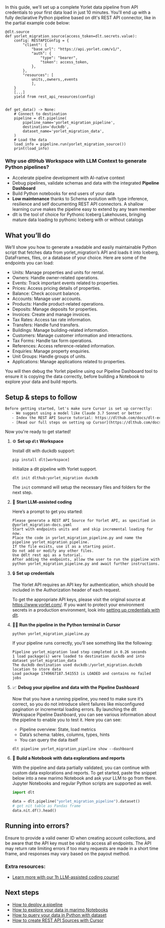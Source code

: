 In this guide, we'll set up a complete Yorlet data pipeline from API credentials to your first data load in just 10 minutes. You'll end up with a fully declarative Python pipeline based on dlt's REST API connector, like in the partial example code below:

```python-outcome
@dlt.source
def yorlet_migration_source(access_token=dlt.secrets.value):
    config: RESTAPIConfig = {
        "client": {
            "base_url": "https://api.yorlet.com/v1/",
            "auth": {
                "type": "bearer",
                "token": access_token,
            },
        },
        "resources": [
            units,,owners,,events
            ],
    }
    [...]
    yield from rest_api_resources(config)


def get_data() -> None:
    # Connect to destination
    pipeline = dlt.pipeline(
        pipeline_name='yorlet_migration_pipeline',
        destination='duckdb',
        dataset_name='yorlet_migration_data', 
    )
    # Load the data
    load_info = pipeline.run(yorlet_migration_source())
    print(load_info) 
```

### Why use dltHub Workspace with LLM Context to generate Python pipelines?

- Accelerate pipeline development with AI-native context
- Debug pipelines, validate schemas and data with the integrated **Pipeline Dashboard**
- Build Python notebooks for end users of your data
- **Low maintenance** thanks to Schema evolution with type inference, resilience and self documenting REST API connectors. A shallow learning curve makes the pipeline easy to extend by any team member
- dlt is the tool of choice for Pythonic Iceberg Lakehouses, bringing mature data loading to pythonic Iceberg with or without catalogs

## What you’ll do

We’ll show you how to generate a readable and easily maintainable Python script that fetches data from yorlet_migration’s API and loads it into Iceberg, DataFrames, files, or a database of your choice. Here are some of the endpoints you can load:

- Units: Manage properties and units for rental.
- Owners: Handle owner-related operations.
- Events: Track important events related to properties.
- Prices: Access pricing details of properties.
- Balance: Check account balance.
- Accounts: Manage user accounts.
- Products: Handle product-related operations.
- Deposits: Manage deposits for properties.
- Invoices: Create and manage invoices.
- Tax Rates: Access tax rate information.
- Transfers: Handle fund transfers.
- Buildings: Manage building-related information.
- Customers: Manage customer information and interactions.
- Tax Forms: Handle tax form operations.
- References: Access reference-related information.
- Enquiries: Manage property enquiries.
- Unit Groups: Handle groups of units.
- Applications: Manage applications related to properties.

You will then debug the Yorlet pipeline using our Pipeline Dashboard tool to ensure it is copying the data correctly, before building a Notebook to explore your data and build reports.

## Setup & steps to follow

```default
Before getting started, let's make sure Cursor is set up correctly:
   - We suggest using a model like Claude 3.7 Sonnet or better
   - Index the REST API Source tutorial: https://dlthub.com/docs/dlt-ecosystem/verified-sources/rest_api/ and add it to context as **@dlt rest api**
   - [Read our full steps on setting up Cursor](https://dlthub.com/docs/dlt-ecosystem/llm-tooling/cursor-restapi#23-configuring-cursor-with-documentation)
```

Now you're ready to get started!

1. ⚙️ **Set up `dlt` Workspace**
    
    Install dlt with duckdb support:
    ```shell
    pip install dlt[workspace]
    ```

    Initialize a dlt pipeline with Yorlet support.
    ```shell
    dlt init dlthub:yorlet_migration duckdb
    ```

    The `init` command will setup the necessary files and folders for the next step.
    
2. 🤠 **Start LLM-assisted coding**
    
    Here’s a prompt to get you started:
    
    ```prompt
    Please generate a REST API Source for Yorlet API, as specified in @yorlet_migration-docs.yaml 
    Start with endpoints units and  and skip incremental loading for now. 
    Place the code in yorlet_migration_pipeline.py and name the pipeline yorlet_migration_pipeline. 
    If the file exists, use it as a starting point. 
    Do not add or modify any other files. 
    Use @dlt rest api as a tutorial. 
    After adding the endpoints, allow the user to run the pipeline with python yorlet_migration_pipeline.py and await further instructions.
    ```

    
3. 🔒 **Set up credentials** 
    
    The Yorlet API requires an API key for authentication, which should be included in the Authorization header of each request.
    
    To get the appropriate API keys, please visit the original source at https://www.yorlet.com/.
    If you want to protect your environment secrets in a production environment, look into [setting up credentials with dlt](https://dlthub.com/docs/walkthroughs/add_credentials).
    
4. 🏃‍♀️ **Run the pipeline in the Python terminal in Cursor**
    
    ```shell
    python yorlet_migration_pipeline.py
    ```
    
    If your pipeline runs correctly, you’ll see something like the following:
    
    ```shell
    Pipeline yorlet_migration load step completed in 0.26 seconds
    1 load package(s) were loaded to destination duckdb and into dataset yorlet_migration_data
    The duckdb destination used duckdb:/yorlet_migration.duckdb location to store data
    Load package 1749667187.541553 is LOADED and contains no failed jobs
    ```
    
5. 📈 **Debug your pipeline and data with the Pipeline Dashboard**

    Now that you have a running pipeline, you need to make sure it’s correct, so you do not introduce silent failures like misconfigured pagination or incremental loading errors. By launching the dlt Workspace Pipeline Dashboard, you can see various information about the pipeline to enable you to test it. Here you can see:
    - Pipeline overview: State, load metrics
    - Data’s schema: tables, columns, types, hints
    - You can query the data itself
    
    ```shell
    dlt pipeline yorlet_migration_pipeline show --dashboard
    ```
    
6. 🐍 **Build a Notebook with data explorations and reports**

    With the pipeline and data partially validated, you can continue with custom data explorations and reports. To get started, paste the snippet below into a new marimo Notebook and ask your LLM to go from there. Jupyter Notebooks and regular Python scripts are supported as well.

    
    ```python
    import dlt

   data = dlt.pipeline("yorlet_migration_pipeline").dataset()
   # get nit table as Pandas frame
   data.nit.df().head()
    ```

## Running into errors?

Ensure to provide a valid owner ID when creating account collections, and be aware that the API key must be valid to access all endpoints. The API may return rate limiting errors if too many requests are made in a short time frame, and responses may vary based on the payout method.

### Extra resources:

- [Learn more with our 1h LLM-assisted coding course!](https://www.youtube.com/watch?v=GGid70rnJuM)

## Next steps

- [How to deploy a pipeline](https://dlthub.com/docs/walkthroughs/deploy-a-pipeline)
- [How to explore your data in marimo Notebooks](https://dlthub.com/docs/general-usage/dataset-access/marimo)
- [How to query your data in Python with dataset](https://dlthub.com/docs/general-usage/dataset-access/dataset)
- [How to create REST API Sources with Cursor](https://dlthub.com/docs/dlt-ecosystem/llm-tooling/cursor-restapi)